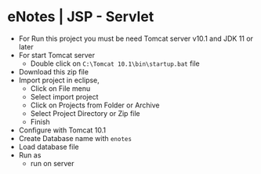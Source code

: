 # eNotes | JSP - Servlet
- For Run this project you must be need Tomcat server v10.1 and JDK 11 or later
- For start Tomcat server
  - Double click on `C:\Tomcat 10.1\bin\startup.bat` file
- Download this zip file
- Import project in eclipse,
  - Click on File menu
  - Select import project
  - Click on Projects from Folder or Archive
  - Select Project Directory or Zip file
  - Finish
- Configure with Tomcat 10.1
- Create Database name with `enotes`
- Load database file
- Run as
  - run on server
